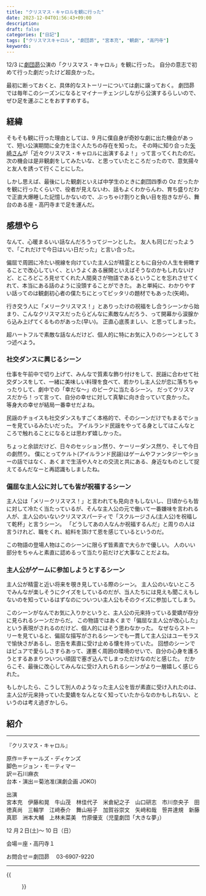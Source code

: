 ```yaml
---
title: "クリスマス・キャロルを観に行った"
date: 2023-12-04T01:56:43+09:00
description:
draft: false
categories: ["日記"]
tags: ["クリスマスキャロル", "劇団昴", "宮本充", "観劇", "高円寺"]
keywords:
---
```


12/3 に[劇団昴](https://www.theatercompany-subaru.com/)公演の「クリスマス・キャロル」を観に行った。
自分の意志で初めて行った劇だったけど超良かった。

最初に断っておくと、具体的なストーリーについては劇に譲っておく。
劇団昴では毎年このシーズンになるとマイナーチェンジしながら公演するらしいので、ぜひ足を運ぶことをおすすめする。

<!--more-->

## 経緯

そもそも観に行った理由としては、9 月に僕自身が奇妙な劇に出た機会があって、短い公演期間に全力を注ぐ人たちの存在を知った。
その時に知り合った[矢崎さん](https://twitter.com/kazuya_subaru)が「近々クリスマス・キャロルに出演するよ！」って言ってくれたのだ。
次の機会は是非観劇をしてみたいな、と思っていたところだったので、意気揚々と友人を誘って行くことにした。

しかし思えば、最後にした観劇といえば中学生のときに劇団四季の Oz だったかを観に行ったくらいで、役者が見えないわ、話もよくわからんわ、育ち盛りだわで正直大爆睡した記憶しかないので、ぶっちゃけ割りと負い目を抱きながら、舞台のある座・高円寺まで足を運んだ。

## 感想やら

なんて、心暖まるいい話なんだろうってジーンとした。
友人も同じだったようで、「これだけで今日はいい日だった」と言い合った。

偏屈で周囲に冷たい視線を向けていた主人公が精霊とともに自分の人生を俯瞰することで改心していく、というよくある展開といえばそうなのかもしれないけど、ところどころ見せてくれた人間臭さが物語であるということを忘れさせてくれて、本当にある話のように没頭することができた。
あと単純に、わかりやすい話ってのは観劇初心者の僕たちにとってピッタリの題材でもあった(矢崎)。

行き交う人に「メリークリスマス！」とありったけの祝福をし合うシーンから始まり、こんなクリスマスだったらどんなに素敵なんだろう、って開幕から涙腺から込み上げてくるものがあった(早い)。
正直心底羨ましい、と思ってしまった。

超ハートフルで素敵な話なんだけど、個人的に特にお気に入りのシーンとして 3 つ述べよう。

### 社交ダンスに興じるシーン

仕事を午前中で切り上げて、みんなで質素な飾り付けをして、民謡に合わせて社交ダンスをして、一緒に美味しい料理を食べて、若かりし主人公が恋に落ちちゃったりして、劇中での「幸だな～」のピークに当たるシーン。
だってクリスマスだから！って言って、自分の幸せに対して真摯に向き合っていて良かった。
等身大の幸せが結局一番幸せだよね。

民謡のチョイスも社交ダンスもすごく本格的で、そのシーンだけでもまるでショーを見ているみたいだった。
アイルランド民謡をやってる身としてはこんなところで触れることになるとは思わず嬉しかった。

ちょっと余談だけど、日々のセッション然り、ケーリーダンス然り、そして今日の劇然り。
僕にとってケルト(アイルランド民謡)はゲームやファンタジーやショーの話ではなく、あくまで生活や人々との交流と共にある、身近なものとして捉えてるんだなーと再認識もしましたね。

### 偏屈な主人公に対しても皆が祝福するシーン

主人公は「メリークリスマス！」と言われても見向きもしないし、日頃からも皆に対して冷たく当たっているが、そんな主人公の元で働いて一番嫌味を言われる人が、主人公のいないクリスマスパーティで「スクルージさん(主人公)を祝福して乾杯」と言うシーン。
「どうしてあの人なんか祝福するんだ」と周りの人は言うけれど、職をくれ、給料を頂けて恩を感じているというのだ。

この物語の登場人物はこのシーンに限らず皆素直で大らかで優しい。
人のいい部分をちゃんと素直に認めるって当たり前だけど大事なことだよね。

### 主人公がゲームに参加しようとするシーン

主人公が精霊と近い将来を覗き見している際のシーン。
主人公のいないところでみんなが楽しそうにクイズをしているのだが、当人たちには見えも聞こえもしないのを知っているはずなのについつい主人公もそのクイズに参加してしまう。

このシーンがなんでお気に入りかというと、主人公の元来持っている愛嬌が存分に見られるシーンだからだ。
この物語ではあくまで「偏屈な主人公が改心した」という表現がされるのだけど、個人的にはそう思わなかった。
なぜならストーリーを見ていると、偏屈な描写がされるシーンでも一貫して主人公はユーモラスで愉快さがあるし、忠告を素直に受け止める懐を持っていた。
回想のシーンではピュアで愛らしさすらあって、運悪く周囲の環境のせいで、自分の心身を護ろうとするあまりついつい頑固で塞ぎ込んでしまっただけなのだと感じた。
だからこそ、最後に改心してみんなに受け入れられるシーンがより一層嬉しく感じられた。

もしかしたら、こうして別人のようなった主人公を皆が素直に受け入れたのは、主人公が元来持っていた愛嬌をなんとなく知っていたからなのかもしれない、というのは考え過ぎかしら。

## 紹介

---

『クリスマス・キャロル』

原作＝チャールズ・ディケンズ  
脚色＝ジョン・モーティマー  
訳＝石川麻衣  
台本・演出＝菊池准(演劇企画 JOKO)

出演  
宮本充　伊藤和晃　牛山茂　林佳代子　米倉紀之子　山口研志　市川奈央子　田徳真尚　三輪学　江﨑泰介　舞山裕子　加賀谷崇文　矢﨑和哉　笹井達規　新藤真耶　洲本大輔　上林未菜美　竹原優支（児童劇団「大きな夢」）

12 月２日(土)～ 10 日（日）

会場＝座・高円寺１

お問合せ＝劇団昴　 03-6907-9220

---

{{<figure src="https://pbs.twimg.com/media/GATjBGsasAAf4xe?format=jpg&name=medium" class="center" alt="クリスマスキャロルのパンフレット" width="400">}}

